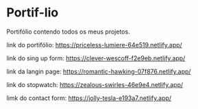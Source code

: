 # Portif-lio
Portifólio contendo todos os meus projetos.

link do portifólio: https://priceless-lumiere-64e519.netlify.app/

link do sing up form: https://clever-wescoff-f2e9eb.netlify.app/

link da langin page: https://romantic-hawking-07f876.netlify.app/

link do stopwatch: https://zealous-swirles-46e9e4.netlify.app/

limk do contact form: https://jolly-tesla-e193a7.netlify.app/
